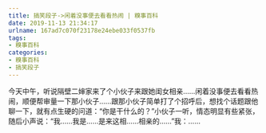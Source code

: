 ```yaml
---
title: 搞笑段子->闲着没事便去看看热闹 | 糗事百科
date: 2019-11-13 21:34:17
urlname: 167ad7c070f23178e24ebe033f0537fb
tags: 
- 糗事百科
categories:
- 糗事百科
- 搞笑段子
---
```

今天中午，听说隔壁二婶家来了个小伙子来跟她闺女相亲……闲着没事便去看看热闹，顺便帮审量一下那小伙子……跟那小伙子简单打了个招呼后，想找个话题跟他聊一下，就有点生硬的问道：“你是干什么的？”小伙子一听，情态明显有些紧张，随后小声说：“我……我是……是来这相……相亲的……”我：……


